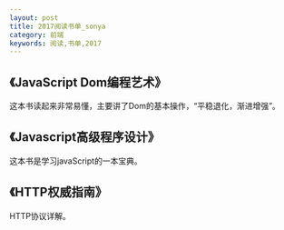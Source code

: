 ```yaml
---
layout: post
title: 2017阅读书单_sonya
category: 前端
keywords: 阅读,书单,2017
---
```



## 《JavaScript Dom编程艺术》

这本书读起来非常易懂，主要讲了Dom的基本操作，“平稳退化，渐进增强”。


## 《Javascript高级程序设计》

这本书是学习javaScript的一本宝典。


## 《HTTP权威指南》

HTTP协议详解。
